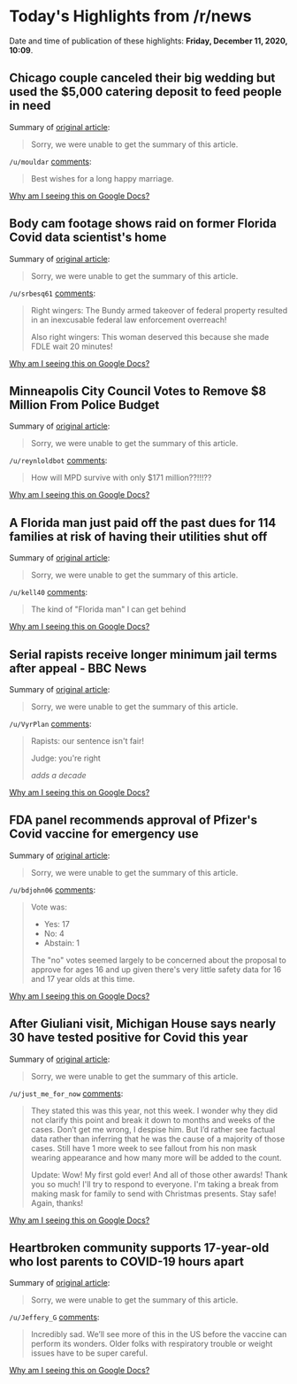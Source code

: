 # Today's Highlights from /r/news

Date and time of publication of these highlights: **Friday, December 11, 2020, 10:09**.

## Chicago couple canceled their big wedding but used the $5,000 catering deposit to feed people in need

Summary of [original article](https://www.cnn.com/2020/12/06/us/wedding-deposit-to-feed-needy-trnd/index.html):

> Sorry, we were unable to get the summary of this article.

`/u/mouldar` [comments](https://www.reddit.com/r/news/comments/kb0644/chicago_couple_canceled_their_big_wedding_but/):

> Best wishes for a long happy marriage.

[Why am I seeing this on Google Docs?](https://docs.google.com/document/d/1Dc6We63vOXIZsc0op-Bt4abqkYjXzOigalQqFxmvvbM/edit?usp=sharing)

## Body cam footage shows raid on former Florida Covid data scientist's home

Summary of [original article](https://edition.cnn.com/2020/12/10/us/florida-rebekah-jones-body-cam-invs/index.html):

> Sorry, we were unable to get the summary of this article.

`/u/srbesq61` [comments](https://www.reddit.com/r/news/comments/kb2ixp/body_cam_footage_shows_raid_on_former_florida/):

> Right wingers:  The Bundy armed takeover of federal property resulted in an inexcusable federal law enforcement overreach!
> 
> Also right wingers:  This woman deserved this because she made FDLE wait 20 minutes!

[Why am I seeing this on Google Docs?](https://docs.google.com/document/d/1Dc6We63vOXIZsc0op-Bt4abqkYjXzOigalQqFxmvvbM/edit?usp=sharing)

## Minneapolis City Council Votes to Remove $8 Million From Police Budget

Summary of [original article](https://www.nytimes.com/2020/12/10/us/minneapolis-police-funding.html):

> Sorry, we were unable to get the summary of this article.

`/u/reynloldbot` [comments](https://www.reddit.com/r/news/comments/kb4tvn/minneapolis_city_council_votes_to_remove_8/):

> How will MPD survive with only $171 million??!!!??

[Why am I seeing this on Google Docs?](https://docs.google.com/document/d/1Dc6We63vOXIZsc0op-Bt4abqkYjXzOigalQqFxmvvbM/edit?usp=sharing)

## A Florida man just paid off the past dues for 114 families at risk of having their utilities shut off

Summary of [original article](https://edition.cnn.com/2020/12/10/us/florida-utility-bills-paid-trnd/index.html):

> Sorry, we were unable to get the summary of this article.

`/u/kell40` [comments](https://www.reddit.com/r/news/comments/kathhw/a_florida_man_just_paid_off_the_past_dues_for_114/):

> The kind of "Florida man" I can get behind

[Why am I seeing this on Google Docs?](https://docs.google.com/document/d/1Dc6We63vOXIZsc0op-Bt4abqkYjXzOigalQqFxmvvbM/edit?usp=sharing)

## Serial rapists receive longer minimum jail terms after appeal - BBC News

Summary of [original article](https://www.bbc.co.uk/news/amp/uk-55272437):

> Sorry, we were unable to get the summary of this article.

`/u/VyrPlan` [comments](https://www.reddit.com/r/news/comments/kb1u55/serial_rapists_receive_longer_minimum_jail_terms/):

> Rapists: our sentence isn't fair!
> 
> Judge: you're right
> 
> *adds a decade*

[Why am I seeing this on Google Docs?](https://docs.google.com/document/d/1Dc6We63vOXIZsc0op-Bt4abqkYjXzOigalQqFxmvvbM/edit?usp=sharing)

## FDA panel recommends approval of Pfizer's Covid vaccine for emergency use

Summary of [original article](https://www.cnbc.com/2020/12/10/pfizer-covid-vaccine-fda-panel-recommends-approval-for-emergency-use.html?__source=iosappshare%7Ccom.apple.UIKit.activity.CopyToPasteboard):

> Sorry, we were unable to get the summary of this article.

`/u/bdjohn06` [comments](https://www.reddit.com/r/news/comments/kapflx/fda_panel_recommends_approval_of_pfizers_covid/):

> Vote was:
> 
> - Yes: 17
> - No: 4
> - Abstain: 1
> 
> The "no" votes seemed largely to be concerned about the proposal to approve for ages 16 and up given there's very little safety data for 16 and 17 year olds at this time.

[Why am I seeing this on Google Docs?](https://docs.google.com/document/d/1Dc6We63vOXIZsc0op-Bt4abqkYjXzOigalQqFxmvvbM/edit?usp=sharing)

## After Giuliani visit, Michigan House says nearly 30 have tested positive for Covid this year

Summary of [original article](https://www.nbcnews.com/news/us-news/michigan-house-says-almost-30-members-staffers-tested-positive-covid-n1250610):

> Sorry, we were unable to get the summary of this article.

`/u/just_me_for_now` [comments](https://www.reddit.com/r/news/comments/kamoiv/after_giuliani_visit_michigan_house_says_nearly/):

> They stated this was this year, not this week. I wonder why they did not clarify this point and break it down to months and weeks of the cases. 
> Don’t get me wrong, I despise him. But I’d rather see factual data rather than inferring that he was the cause of a majority of those cases.
> Still have 1 more week to see fallout from his non mask wearing appearance and how many more will be added to the count.
> 
> Update: Wow! My first gold ever! And all of those other awards! Thank you so much! I'll try to respond to everyone. I'm taking a break from making mask for family to send with Christmas presents. Stay safe! Again, thanks!

[Why am I seeing this on Google Docs?](https://docs.google.com/document/d/1Dc6We63vOXIZsc0op-Bt4abqkYjXzOigalQqFxmvvbM/edit?usp=sharing)

## Heartbroken community supports 17-year-old who lost parents to COVID-19 hours apart

Summary of [original article](https://abcnews.go.com/GMA/Family/heartbroken-community-supports-17-year-lost-parents-covid/story?id=74630852):

> Sorry, we were unable to get the summary of this article.

`/u/Jeffery_G` [comments](https://www.reddit.com/r/news/comments/kb5xke/heartbroken_community_supports_17yearold_who_lost/):

> Incredibly sad. We’ll see more of this in the US before the vaccine can perform its wonders. Older folks with respiratory trouble or weight issues have to be super careful.

[Why am I seeing this on Google Docs?](https://docs.google.com/document/d/1Dc6We63vOXIZsc0op-Bt4abqkYjXzOigalQqFxmvvbM/edit?usp=sharing)

